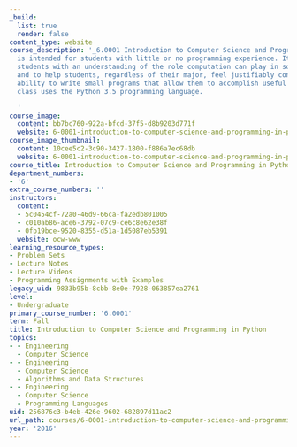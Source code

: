 ```yaml
---
_build:
  list: true
  render: false
content_type: website
course_description: '_6.0001 Introduction to Computer Science and Programming in Python_
  is intended for students with little or no programming experience. It aims to provide
  students with an understanding of the role computation can play in solving problems
  and to help students, regardless of their major, feel justifiably confident of their
  ability to write small programs that allow them to accomplish useful goals. The
  class uses the Python 3.5 programming language.

  '
course_image:
  content: bb7bc760-922a-bfcd-37f5-d8b9203d771f
  website: 6-0001-introduction-to-computer-science-and-programming-in-python-fall-2016
course_image_thumbnail:
  content: 10cee5c2-3c90-3427-1800-f886a7ec68db
  website: 6-0001-introduction-to-computer-science-and-programming-in-python-fall-2016
course_title: Introduction to Computer Science and Programming in Python
department_numbers:
- '6'
extra_course_numbers: ''
instructors:
  content:
  - 5c0454cf-72a0-46d9-66ca-fa2edb801005
  - c010ab86-ace6-3792-07c9-ce6c8e62e38f
  - 0fb19bce-9520-8355-d51a-1d5087eb5391
  website: ocw-www
learning_resource_types:
- Problem Sets
- Lecture Notes
- Lecture Videos
- Programming Assignments with Examples
legacy_uid: 9833b95b-8cbb-8e0e-7928-063857ea2761
level:
- Undergraduate
primary_course_number: '6.0001'
term: Fall
title: Introduction to Computer Science and Programming in Python
topics:
- - Engineering
  - Computer Science
- - Engineering
  - Computer Science
  - Algorithms and Data Structures
- - Engineering
  - Computer Science
  - Programming Languages
uid: 256876c3-b4eb-426e-9602-682897d11ac2
url_path: courses/6-0001-introduction-to-computer-science-and-programming-in-python-fall-2016
year: '2016'
---
```

